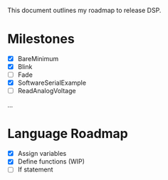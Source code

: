 This document outlines my roadmap to release DSP.

# Milestones
- [x] BareMinimum
- [x] Blink
- [ ] Fade
- [x] SoftwareSerialExample
- [ ] ReadAnalogVoltage

...

# Language Roadmap
- [x] Assign variables
- [x] Define functions (WIP)
- [ ] If statement
